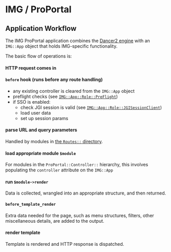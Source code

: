 # IMG / ProPortal #

## Application Workflow ##

The IMG ProPortal application combines the [Dancer2 engine](http://perldancer.org/) with an `IMG::App` object that holds IMG-specific functionality.


The basic flow of operations is:

#### HTTP request comes in ####

#### `before` hook (runs before any route handling) ####

* any existing controller is cleared from the `IMG::App` object
* preflight checks (see [`IMG::App::Role::PreFlight`](../../webui.cgi/IMG/App/Role/PreFlight.pm))
* if SSO is enabled:
  * check JGI session is valid (see [`IMG::App::Role::JGISessionClient`](../../webui.cgi/IMG/App/Role/JGISessionClient.pm))
  * load user data
  * set up session params

#### parse URL and query parameters ####

Handled by modules in [the `Routes::` directory](../lib/Routes/).

#### load appropriate module `$module` ####

For modules in the `ProPortal::Controller::` hierarchy, this involves populating the `controller` attribute on the `IMG::App`

#### run `$module->render` ####

Data is collected, wrangled into an appropriate structure, and then returned.

#### `before_template_render` ####

Extra data needed for the page, such as menu structures, filters, other miscellaneous details, are added to the output.

#### render template ####

Template is rendered and HTTP response is dispatched.

